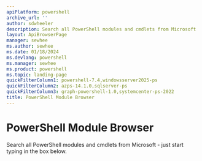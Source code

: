 ```yaml
---
apiPlatform: powershell
archive_url: ''
author: sdwheeler
description: Search all PowerShell modules and cmdlets from Microsoft
layout: ApiBrowserPage
manager: sewhee
ms.author: sewhee
ms.date: 01/18/2024
ms.devlang: powershell
ms.manager: sewhee
ms.product: powershell
ms.topic: landing-page
quickFilterColumn1: powershell-7.4,windowsserver2025-ps
quickFilterColumn2: azps-14.1.0,sqlserver-ps
quickFilterColumn3: graph-powershell-1.0,systemcenter-ps-2022
title: PowerShell Module Browser
---
```


# PowerShell Module Browser

Search all PowerShell modules and cmdlets from Microsoft - just start typing in the box below.
